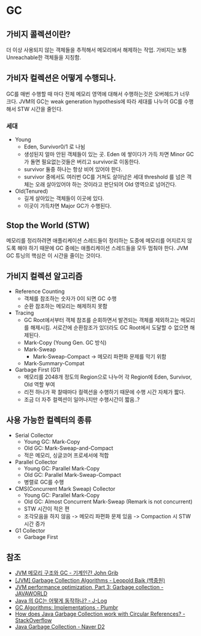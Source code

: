 # GC

## 가비지 콜렉션이란?

더 이상 사용되지 않는 객체들을 추적해서 메모리에서 해제하는 작업. 가비지는 보통 Unreachable한 객체들을 지칭함.

## 가비자 컬렉션은 어떻게 수행되나.

GC를 매번 수행할 때 마다 전체 메모리 영역에 대해서 수행하는것은 오버헤드가 너무 크다. JVM의 GC는 weak generation hypothesis에 따라 세대를 나누어 GC를 수행해서 STW 시간을 줄인다.

### 세대

- Young
  - Eden, Survivor0/1 로 나뉨
  - 생성된지 얼마 안된 객체들이 있는 곳. Eden 에 쌓이다가 가득 차면 Minor GC가 돌면 필요없는것들은 버리고 survivor로 이동한다.
  - survivor 둘중 하나는 항상 비어 있어야 한다.
  - survivor 중에서도 여러번 GC를 거쳐도 살아남은 세대 threshold 를 넘은 객체는 오래 살아있어야 하는 것이라고 판단되어 Old 영역으로 넘어간다.
- Old(Tenured)
  - 길게 살아있는 객체들이 이곳에 있다.
  - 이곳이 가득차면 Major GC가 수행된다.

## Stop the World (STW)

메모리를 정리하려면 애플리케이션 스레드들이 정리하는 도중에 메모리를 어지르지 않도록 해야 하기 때문에 GC 중에는 애플리케이션 스레드들을 모두 멈춰야 한다. JVM GC 튜닝의 핵심은 이 시간을 줄이는 것이다.

## 가비지 컬렉션 알고리즘

- Reference Counting
  - 객체를 참조하는 숫자가 0이 되면 GC 수행
  - 순환 참조하는 메모리는 해제하지 못함
- Tracing
  - GC Root에서부터 객체 참조를 순회하면서 발견되는 객체를 제외하고는 메모리를 해제시킴. 서로간에 순환참조가 있더라도 GC Root에서 도달할 수 없으면 해제된다.
  - Mark-Copy (Young Gen. GC 방식)
  - Mark-Sweap
    - Mark-Sweap-Compact -> 메모리 파편화 문제를 막기 위함
  - Mark-Summary-Compat
- Garbage First (G1)
  - 메모리를 2048개 정도의 Region으로 나누어 각 Region에 Eden, Survivor, Old 역할 부여
  - 리전 하나가 꽉 찰때마다 컬렉션을 수행하기 때문에 수행 시간 자체가 짧다.
  - 조금 더 자주 컬렉션이 일어나지만 수행시간이 짧음..?

## 사용 가능한 컬렉터의 종류
- Serial Collector
  - Young GC: Mark-Copy
  - Old GC: Mark-Sweap-and-Compact
  - 적은 메모리, 싱글코어 프로세서에 적합
- Parallel Collector
  - Young GC: Parallel Mark-Copy
  - Old GC: Parallel Mark-Sweap-Compact
  - 병렬로 GC를 수행
- CMS(Concurrent Mark Sweap) Collector
  - Young GC: Parallel Mark-Copy
  - Old GC: Almost Concurrent Mark-Sweap (Remark is not concurrent)
  - STW 시간이 적은 편
  - 조각모음을 하지 않음 -> 메모리 파편화 문제 있음 -> Compaction 시 STW 시간 증가
- G1 Collector
  - Garbage First

## 참조

- [JVM 메모리 구조와 GC - 기계인간 John Grib](https://johngrib.github.io/wiki/jvm-memory/)
- [[JVM] Garbage Collection Algorithms - Leopold Baik (백중원)](https://medium.com/@joongwon/jvm-garbage-collection-algorithms-3869b7b0aa6f)
- [JVM performance optimization, Part 3: Garbage collection - JAVAWORLD](https://www.javaworld.com/article/2078645/jvm-performance-optimization-part-3-garbage-collection.html)
- [Java 의 GC는 어떻게 동작하나? - J-Log](https://mirinae312.github.io/develop/2018/06/04/jvm_gc.html)
- [GC Algorithms: Implementations - Plumbr](https://plumbr.io/handbook/garbage-collection-algorithms-implementations)
- [How does Java Garbage Collection work with Circular References? - StackOverflow](https://stackoverflow.com/questions/1910194/how-does-java-garbage-collection-work-with-circular-references)
- [Java Garbage Collection - Naver D2](https://d2.naver.com/helloworld/1329)